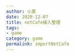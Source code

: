```yaml
---
author: 小莫
date: 2020-12-07
title: netCafe接入整理
tags:
- game
category: game
permalink: importNetCafe
---
```


<!-- more -->

